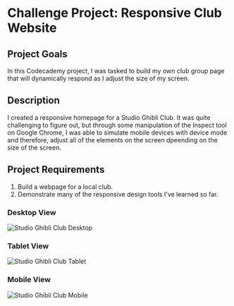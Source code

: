 # Challenge Project: Responsive Club Website

## Project Goals
In this Codecademy project, I was tasked to build my own club group page that will dynamically respond as I adjust the size of my screen.

## Description
I created a responsive homepage for a Studio Ghibli Club. It was quite challenging to figure out, but through some manipulation of the Inspect tool on Google Chrome, I was able to simulate mobile devices with device mode and therefore, adjust all of the elements on the screen dpeending on the size of the screen. 

## Project Requirements
1. Build a webpage for a local club.
2. Demonstrate many of the responsive design tools I've learned so far.

### Desktop View 
![Studio Ghibli Club Desktop](https://github.com/maddielingad/ResponsiveClubWebsite/assets/96184579/2dfa7386-ab4d-495b-880d-0b9fcd904867)
### Tablet View
![Studio Ghibli Club Tablet](https://github.com/maddielingad/ResponsiveClubWebsite/assets/96184579/eb180f9f-ee99-4c44-b8e8-ee4c07c76b95)
### Mobile View
![Studio Ghibli Club Mobile](https://github.com/maddielingad/ResponsiveClubWebsite/assets/96184579/9df2ded0-82a5-44ec-93b4-008f9e828f39)
